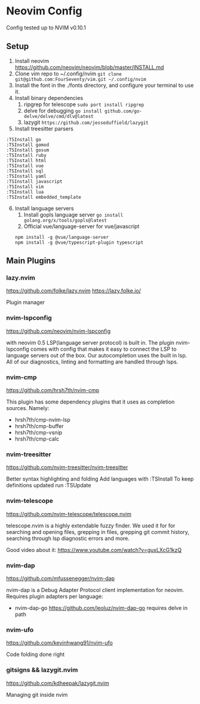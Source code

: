 # Neovim Config
Config tested up to NVIM v0.10.1


## Setup
1. Install neovim https://github.com/neovim/neovim/blob/master/INSTALL.md
2. Clone vim repo to ~/.config/nvim `git clone git@github.com:FourSeventy/vim.git ~/.config/nvim`
3. Install the font in the ./fonts directory, and configure your terminal to use it.
4. Install binary dependencies
    1. ripgrep for telescope `sudo port install ripgrep`
    2. delve for debugging `go install github.com/go-delve/delve/cmd/dlv@latest`
    3. lazygit `https://github.com/jesseduffield/lazygit`
5. Install treesitter parsers
```
:TSInstall go
:TSInstall gomod
:TSInstall gosum
:TSInstall ruby
:TSInstall html
:TSInstall vue
:TSInstall sql
:TSInstall yaml
:TSInstall javascript
:TSInstall vim
:TSInstall lua
:TSInstall embedded_template
```
6. Install language servers
    1. Install gopls language server `go install golang.org/x/tools/gopls@latest`
    2. Official vue/language-server for vue/javascript 
    ```
    npm install -g @vue/language-server
    npm install -g @vue/typescript-plugin typescript
    ```


## Main Plugins

### lazy.nvim
https://github.com/folke/lazy.nvim
https://lazy.folke.io/

Plugin manager

### nvim-lspconfig
https://github.com/neovim/nvim-lspconfig

with neovim 0.5 LSP(language server protocol) is built in. The plugin nvim-lspconfig comes with config that
makes it easy to connect the LSP to language servers out of the box. Our autocompletion uses the built in lsp.
All of our diagnostics, linting and formatting are handled through lsps.

### nvim-cmp
https://github.com/hrsh7th/nvim-cmp

This plugin has some dependency plugins that it uses as completion sources. Namely:
* hrsh7th/cmp-nvim-lsp
* hrsh7th/cmp-buffer
* hrsh7th/cmp-vsnip
* hrsh7th/cmp-calc

### nvim-treesitter
https://github.com/nvim-treesitter/nvim-treesitter

Better syntax highlighting and folding
Add languages with :TSInstall
To keep definitions updated run :TSUpdate


### nvim-telescope
https://github.com/nvim-telescope/telescope.nvim

telescope.nvim is a highly extendable fuzzy finder. We used it for for searching and opening files, grepping
in files, grepping git commit history, searching through lsp diagnostic errors and more.

Good video about it: https://www.youtube.com/watch?v=guxLXcG1kzQ

### nvim-dap
https://github.com/mfussenegger/nvim-dap

nvim-dap is a Debug Adapter Protocol client implementation for neovim. Requires plugin adapters per language:
* nvim-dap-go https://github.com/leoluz/nvim-dap-go requires delve in path

### nvim-ufo
https://github.com/kevinhwang91/nvim-ufo

Code folding done right

### gitsigns && lazygit.nvim
https://github.com/kdheepak/lazygit.nvim

Managing git inside nvim
